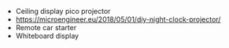 - Ceiling display pico projector
- https://microengineer.eu/2018/05/01/diy-night-clock-projector/
- Remote car starter
- Whiteboard display